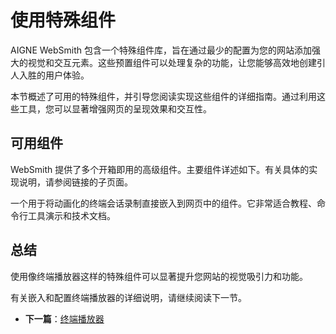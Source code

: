 # 使用特殊组件

AIGNE WebSmith 包含一个特殊组件库，旨在通过最少的配置为您的网站添加强大的视觉和交互元素。这些预置组件可以处理复杂的功能，让您能够高效地创建引人入胜的用户体验。

本节概述了可用的特殊组件，并引导您阅读实现这些组件的详细指南。通过利用这些工具，您可以显著增强网页的呈现效果和交互性。

## 可用组件

WebSmith 提供了多个开箱即用的高级组件。主要组件详述如下。有关具体的实现说明，请参阅链接的子页面。

<x-cards data-columns="1">
  <x-card data-title="终端播放器" data-icon="lucide:terminal" data-href="/advanced-features/using-special-components/terminal-player">
    一个用于将动画化的终端会话录制直接嵌入到网页中的组件。它非常适合教程、命令行工具演示和技术文档。
  </x-card>
</x-cards>

## 总结

使用像终端播放器这样的特殊组件可以显著提升您网站的视觉吸引力和功能。

有关嵌入和配置终端播放器的详细说明，请继续阅读下一节。

- **下一篇**：[终端播放器](./advanced-features-using-special-components-terminal-player.md)